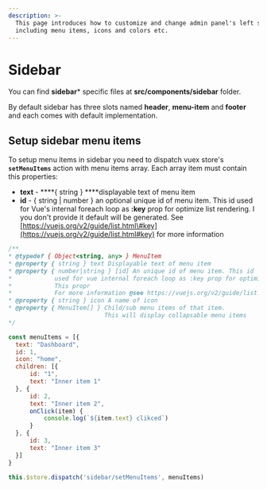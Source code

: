 ```yaml
---
description: >-
  This page introduces how to customize and change admin panel's left sidebar
  including menu items, icons and colors etc.
---
```


# Sidebar

You can find **sidebar**\* specific files at **src/components/sidebar** folder.  
  
By default sidebar has three slots named **header**, **menu-item** and **footer** and each comes with default implementation.

## Setup sidebar menu items

To setup menu items in sidebar you need to dispatch vuex store's **`setMenuItems`** action with menu items array. Each array item must contain this properties:

* **text** -  ****{ string } ****displayable text of menu item
* **id** - { string \| number } an optional unique id of menu item. This id used for Vue's internal        foreach loop as **:key** prop for optimize list rendering. I you don't provide it default will be generated. See [https://vuejs.org/v2/guide/list.html\#key](https://vuejs.org/v2/guide/list.html#key) for more information

```javascript
/**
* @typedef { Object<string, any> } MenuItem
* @property { string } text Displayable text of menu item
* @property { number|string } [id] An unique id of menu item. This id 
*            used for vue internal foreach loop as :key prop for optimize list rendering.
*            This propr
*            For more information @see https://vuejs.org/v2/guide/list.html#key
* @property { string } icon A name of icon
* @property { MenuItem[] } Child/sub menu items of that item. 
                           This will display collapsable menu items
*/

const menuItems = [{
  text: "Dashboard",
  id: 1,
  icon: "home",
  children: [{
      id: "1",
      text: "Inner item 1"
  }, {
      id: 2,
      text: "Inner item 2",
      onClick(item) {
          console.log(`${item.text} clikced`)
      }
  }, {
      id: 3,
      text: "Inner item 3"
  }]
}

this.$store.dispatch('sidebar/setMenuItems', menuItems)
```

